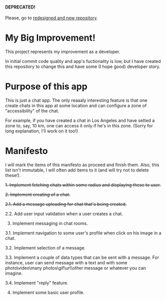 #### DEPRECATED!

Please, go to [redesigned and new repository](https://github.com/DanielJorn/Fresh-Chat-App). 

# My Big Improvement!
This project represents my improvement as a developer.

In initial commit code quality and app's fuctionality is low, but I have created this repository to change this and have some (I hope good) developer story. 

# Purpose of this app
This is just a chat app. The only reaaaly interesting feature is that one create chats in this app at some location and can configure a zone of "accessibility" of the chat.

For example, if you have created a chat in Los Angeles and have setted a zone to, say, 10 km, one can access it only if he's in this zone. (Sorry for long explanation, I'll work on it too!)

# Manifesto
I will mark the items of this manifesto as proceed and finish them. Also, this list isn't immutable, I will often add items to it (and will try not to delete these!).

~~1. Implement fetching chats within some radius and displaying these to user.~~

~~2. Implement creating of a chat.~~

~~2.1. Add a message uploading for chat that's being created.~~

2.2. Add user input validation when a user creates a chat.

3. Implement messaging in chat rooms.

3.1. Implement navigation to some user's profile when click on his image in a chat.

3.2. Implement selection of a message.

3.3. Implement a couple of data types that can be sent with a message. For instance, user can send message with a text and with some photo\video\many photos\gif\url\other message or whatever you can imagine.

3.4. Implement "reply" feature.

4. Implement some basic user profile.
